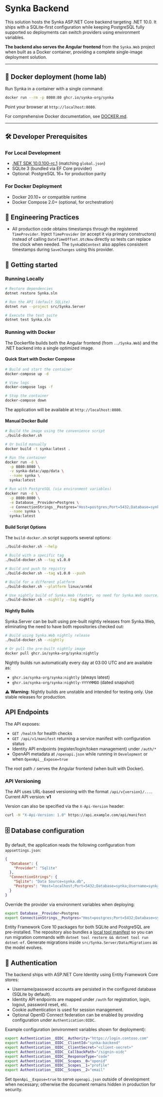 # Synka Backend

This solution hosts the Synka ASP.NET Core backend targeting .NET 10.0. It ships with a SQLite-first configuration while keeping PostgreSQL fully supported so deployments can switch providers using environment variables.

**The backend also serves the Angular frontend** from the `Synka.Web` project when built as a Docker container, providing a complete single-image deployment solution.

---

## 🐳 Docker deployment (home lab)

Run Synka in a container with a single command:

```bash
docker run --rm -p 8080:80 ghcr.io/synka-org/synka
```

Point your browser at `http://localhost:8080`.

For comprehensive Docker documentation, see [DOCKER.md](DOCKER.md).

---

## 🛠️ Developer Prerequisites

### For Local Development

- [.NET SDK 10.0.100-rc.1](https://dotnet.microsoft.com/download) (matching `global.json`)
- SQLite 3 (bundled via EF Core provider)
- Optional: PostgreSQL 16+ for production parity

### For Docker Deployment

- Docker 20.10+ or compatible runtime
- Docker Compose 2.0+ (optional, for orchestration)

## 🧭 Engineering Practices

- All production code obtains timestamps through the registered `TimeProvider`. Inject `TimeProvider` (or accept it via primary constructors) instead of calling `DateTimeOffset.UtcNow` directly so tests can replace the clock when needed. The `SynkaDbContext` also applies consistent timestamps during `SaveChanges` using this provider.

## 🚀 Getting started

### Running Locally

```bash
# Restore dependencies
dotnet restore Synka.sln

# Run the API (default SQLite)
dotnet run --project src/Synka.Server

# Execute the test suite
dotnet test Synka.sln
```

### Running with Docker

The Dockerfile builds both the Angular frontend (from `../Synka.Web`) and the .NET backend into a single optimized image.

#### Quick Start with Docker Compose

```bash
# Build and start the container
docker-compose up -d

# View logs
docker-compose logs -f

# Stop the container
docker-compose down
```

The application will be available at `http://localhost:8080`.

#### Manual Docker Build

```bash
# Build the image using the convenience script
./build-docker.sh

# Or build manually
docker build -t synka:latest .

# Run the container
docker run -d \
  -p 8080:8080 \
  -v synka-data:/app/data \
  --name synka \
  synka:latest

# Run with PostgreSQL (via environment variables)
docker run -d \
  -p 8080:8080 \
  -e Database__Provider=Postgres \
  -e ConnectionStrings__Postgres="Host=postgres;Port=5432;Database=synka;Username=synka;Password=ChangeMe123" \
  --name synka \
  synka:latest
```

#### Build Script Options

The `build-docker.sh` script supports several options:

```bash
./build-docker.sh --help

# Build with a specific tag
./build-docker.sh --tag v1.0.0

# Build and push to registry
./build-docker.sh --tag v1.0.0 --push

# Build for a different platform
./build-docker.sh --platform linux/arm64

# Use nightly build of Synka.Web (faster, no need for Synka.Web source)
./build-docker.sh --nightly --tag nightly
```

#### Nightly Builds

Synka.Server can be built using pre-built nightly releases from Synka.Web, eliminating the need to have both repositories checked out:

```bash
# Build using Synka.Web nightly release
./build-docker.sh --nightly

# Or pull the pre-built nightly image
docker pull ghcr.io/synka-org/synka:nightly
```

Nightly builds run automatically every day at 03:00 UTC and are available as:

- `ghcr.io/synka-org/synka:nightly` (always latest)
- `ghcr.io/synka-org/synka:nightly-YYYYMMDD` (dated snapshot)

⚠️ **Warning:** Nightly builds are unstable and intended for testing only. Use stable releases for production.

## API Endpoints

The API exposes:

- `GET /health` for health checks
- `GET /api/v1/manifest` returning a service manifest with configuration status
- Identity API endpoints (register/login/token management) under `/auth/*`
- OpenAPI metadata at `/openapi.json` while running in `Development` or when `OpenApi__Expose=true`

The root path `/` serves the Angular frontend (when built with Docker).

### API Versioning

The API uses URL-based versioning with the format `/api/v{version}/...`. Current API version: **v1**

Version can also be specified via the `X-Api-Version` header:

```bash
curl -H "X-Api-Version: 1.0" https://api.example.com/api/manifest
```

## 🗄️ Database configuration

By default, the application reads the following configuration from `appsettings.json`:

```json
{
  "Database": {
    "Provider": "Sqlite"
  },
  "ConnectionStrings": {
    "Sqlite": "Data Source=synka.db",
    "Postgres": "Host=localhost;Port=5432;Database=synka;Username=synka;Password=ChangeMe;Ssl Mode=Prefer"
  }
}
```

Override the provider via environment variables when deploying:

```bash
export Database__Provider=Postgres
export ConnectionStrings__Postgres="Host=postgres;Port=5432;Database=synka;Username=synka;Password=SuperSecret;Ssl Mode=Require"
```

Entity Framework Core 10 packages for both SQLite and PostgreSQL are pre-installed. The repository also bundles a [local tool manifest](./dotnet-tools.json) so you can run migration commands with `dotnet tool restore && dotnet tool run dotnet-ef`. Generate migrations inside `src/Synka.Server/Data/Migrations` as the model evolves.

## 🔐 Authentication

The backend ships with ASP.NET Core Identity using Entity Framework Core stores:

- Username/password accounts are persisted in the configured database (SQLite by default).
- Identity API endpoints are mapped under `/auth` for registration, login, logout, password reset, etc.
- Cookie authentication is used for session management.
- Optional OpenID Connect federation can be enabled by providing configuration under `Authentication:OIDC`.

Example configuration (environment variables shown for deployment):

```bash
export Authentication__OIDC__Authority="https://login.contoso.com"
export Authentication__OIDC__ClientId="synka-backend"
export Authentication__OIDC__ClientSecret="<client-secret>"
export Authentication__OIDC__CallbackPath="/signin-oidc"
export Authentication__OIDC__ResponseType="code"
export Authentication__OIDC__Scopes__0="openid"
export Authentication__OIDC__Scopes__1="profile"
export Authentication__OIDC__Scopes__2="email"
```

Set `OpenApi__Expose=true` to serve `openapi.json` outside of development when necessary; otherwise the document remains hidden in production for security.

